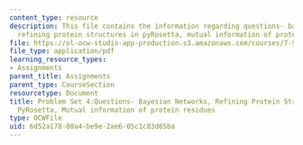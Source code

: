 ```yaml
---
content_type: resource
description: This file contains the information regarding questions- bayesian networks,
  refining protein structures in pyRosetta, mutual information of protein residues.
file: https://ol-ocw-studio-app-production.s3.amazonaws.com/courses/7-91j-foundations-of-computational-and-systems-biology-spring-2014/6d52a17800a4be9e2ae605c1c83d65ba_MIT7_91JS14_pset4_ques.pdf
file_type: application/pdf
learning_resource_types:
- Assignments
parent_title: Assignments
parent_type: CourseSection
resourcetype: Document
title: Problem Set 4:Questions- Bayesian Networks, Refining Protein Structures in
  PyRosetta, Mutual information of protein residues
type: OCWFile
uid: 6d52a178-00a4-be9e-2ae6-05c1c83d65ba
---
```

